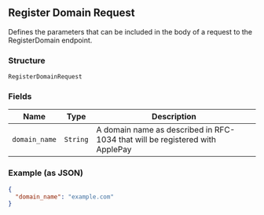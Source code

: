 ## Register Domain Request

Defines the parameters that can be included in the body of
a request to the RegisterDomain endpoint.

### Structure

`RegisterDomainRequest`

### Fields

| Name | Type | Description |
|  --- | --- | --- |
| `domain_name` | `String` | A domain name as described in RFC-1034 that will be registered with ApplePay |

### Example (as JSON)

```json
{
  "domain_name": "example.com"
}
```

